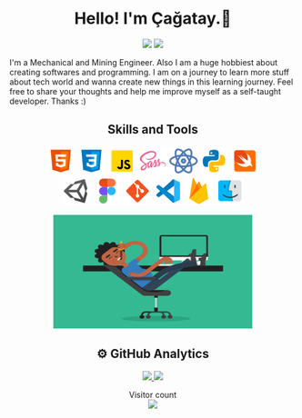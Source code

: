 <h1 align="center"> Hello! I'm Çağatay.👋</h1>
<p align="center">
  <a target="_blank" href="https://www.linkedin.com/in/çağatay-balıkçı-158a78107/"><img src="https://img.shields.io/badge/-LinkedIn-0077B5?style=for-the-badge&logo=Linkedin&logoColor=white"></img></a>
  <a target="_blank" href="mailto:cagataybalikci@gmail.com"><img src="https://img.shields.io/badge/-Gmail-D14836?style=for-the-badge&logo=Gmail&logoColor=white"></img></a>
  
</p>



I'm a Mechanical and Mining Engineer. Also I am a huge hobbiest about creating softwares and programming. I am on a journey to learn more stuff about tech world and wanna create new things in this learning journey. Feel free to share your thoughts and help me improve myself as a self-taught developer. Thanks :)

<section>	
<h2 align="center">Skills and Tools</h2>
<p align="center">
<img src="icons/Html5.png"/>
<img src="icons/CSS3.png"/>
<img src="icons/JavaScript.png"/>
<img src="icons/Sass.png"/>
<img src="icons/React.png"/>
<img src="icons/Python.png"/>
<img src="icons/Swift.png"/>
<br>
<img src="icons/Unity.png"/>
<img src="icons/Figma.png"/>
<img src="icons/Git.png"/>
<img src="icons/vscode.png"/>
<img src="icons/Firebase.png"/>
<img src="icons/mac_logo.png"/>	
</p>
<p align="center">
<img src="icons/code.gif" width="350" height="200" />	
</p>
</section>




<h2 align="center">⚙️ GitHub Analytics</h2>

<p align="center">
  <a href="https://github.com/cagataybalikci">
<img  height="180em" src="https://github-readme-stats.vercel.app/api?username=cagataybalikci&show_icons=true&theme=dracula"/>
<img height="180em" src="https://github-readme-stats.vercel.app/api/top-langs/?username=cagataybalikci&layout=compact&langs_count=12&hide=TeX,PowerShell,ASP.NET&theme=dracula" />
  </a>
</p>


<p align="center"> 
  Visitor count<br>
  <img src="https://profile-counter.glitch.me/cagataybalikci/count.svg" />
</p>
